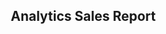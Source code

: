 <!---//Creating Database
CREATE TABLE `tblsales` (
  `SalesId` int(11) NOT NULL,
  `TRANSDATE` date NOT NULL,
  `Product` varchar(90) NOT NULL,
  `TotalSales` double NOT NULL
) ENGINE=InnoDB DEFAULT CHARSET=latin1;
 
--
-- Dumping data for table `tblsales`
--
 
INSERT INTO `tblsales` (`SalesId`, `TRANSDATE`, `Product`, `TotalSales`) VALUES
(1, '2018-01-30', 'Surf Powder', 1400),
(2, '2018-02-28', 'Surf Powder', 800),
(3, '2018-03-31', 'Surf Powder', 5052),
(4, '2019-04-30', 'Surf Powder', 8030),
(5, '2019-05-31', 'Surf Powder', 10000);--->

<?php
$con  = mysqli_connect("localhost","root","","salesdb");
 if (!$con) {
     # code...
    echo "Problem in database connection! Contact administrator!" . mysqli_error();
 }else{
         $sql ="SELECT * FROM tblsales";
         $result = mysqli_query($con,$sql);
         $chart_data="";
         while ($row = mysqli_fetch_array($result)) { 
 
            $productname=$row['Product'];
            $month[]  = date_format(date_create( $row['TRANSDATE']),"M d, Y")  ;
            $sales[] = $row['TotalSales'];
        }
 
 
 }
 
 
?>
<!DOCTYPE html>
<html lang="en"> 
    <head>
        <meta http-equiv="Content-Type" content="text/html; charset=utf-8" />
        <meta name="viewport" content="width=device-width, initial-scale=1.0">
        <title>Graph</title> 
    </head>
    <body>
        <div style="width:50%;hieght:20%;text-align:center">
            <h2 class="page-header" >Analytics Sales Report </h2>
            <div><?php echo $productname; ?> </div>
            <canvas  id="chartjs_line"></canvas> 
        </div>    
    </body>
  <script src="//code.jquery.com/jquery-1.9.1.js"></script>
  <script src="//cdnjs.cloudflare.com/ajax/libs/Chart.js/2.4.0/Chart.min.js"></script>
    <script type="text/javascript">
      var ctx = document.getElementById("chartjs_line").getContext('2d');
                var myChart = new Chart(ctx, {
                    type: 'line',
                    data: {
                        labels:<?php echo json_encode($month); ?>,
                        datasets: [{
                            backgroundColor: [
                               "#5969ff",
                                "#ff407b",
                                "#25d5f2",
                                "#ffc750",
                                "#2ec551",
                                "#7040fa",
                                "#ff004e"
                            ],
                            data:<?php echo json_encode($sales); ?>,
                        }]
                    },
                    options: {
                           legend: {
                        display: true,
                        position: 'bottom',
 
                        labels: {
                            fontColor: '#71748d',
                            fontFamily: 'Circular Std Book',
                            fontSize: 14,
                        }
                    },
 
 
                }
                });
    </script>
</html>
